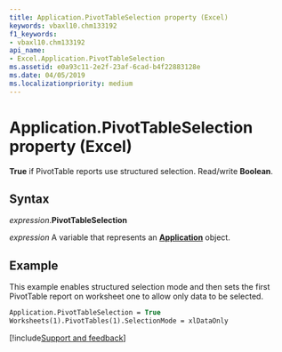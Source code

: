 ```yaml
---
title: Application.PivotTableSelection property (Excel)
keywords: vbaxl10.chm133192
f1_keywords:
- vbaxl10.chm133192
api_name:
- Excel.Application.PivotTableSelection
ms.assetid: e0a93c11-2e2f-23af-6cad-b4f22883128e
ms.date: 04/05/2019
ms.localizationpriority: medium
---
```



# Application.PivotTableSelection property (Excel)

**True** if PivotTable reports use structured selection. Read/write **Boolean**.


## Syntax

_expression_.**PivotTableSelection**

_expression_ A variable that represents an **[Application](Excel.Application(object).md)** object.


## Example

This example enables structured selection mode and then sets the first PivotTable report on worksheet one to allow only data to be selected.

```vb
Application.PivotTableSelection = True 
Worksheets(1).PivotTables(1).SelectionMode = xlDataOnly
```




[!include[Support and feedback](~/includes/feedback-boilerplate.md)]
